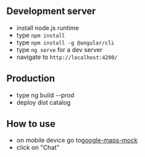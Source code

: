## Development server
- install node.js runtime
- type `npm install`
- type `npm install -g @angular/cli`
- type `ng serve` for a dev server
- navigate to `http://localhost:4200/`

## Production
- type ng build --prod
- deploy dist catalog
## How to use
- on mobile device go to[google-maps-mock](https://cx-covid19-bot.web.app/)
- click on "Chat" 









